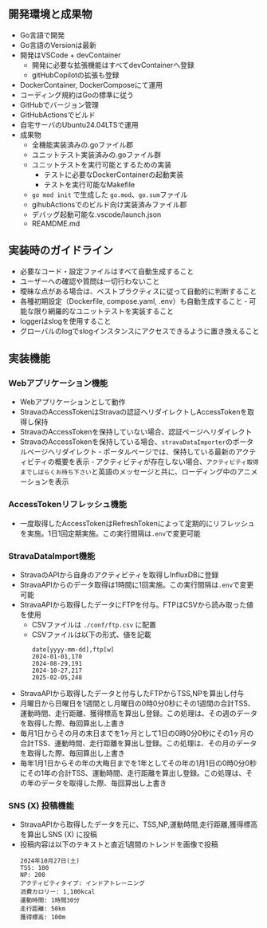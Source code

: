 ## 開発環境と成果物

- Go言語で開発
- Go言語のVersionは最新
- 開発はVSCode + devContainer
    - 開発に必要な拡張機能はすべてdevContainerへ登録
    - gitHubCopilotの拡張も登録
- DockerContainer, DockerComposeにて運用
- コーディング規約はGoの標準に従う
- GitHubでバージョン管理
- GitHubActionsでビルド
- 自宅サーバのUbuntu24.04LTSで運用
- 成果物
    - 全機能実装済みの.goファイル郡
    - ユニットテスト実装済みの.goファイル群
    - ユニットテストを実行可能とするための実装
        - テストに必要なDockerContainerの起動実装
        - テストを実行可能なMakefile
    - `go mod init` で生成した `go.mod`、`go.sum`ファイル
    - gihubActionsでのビルド向け実装済みファイル郡
    - デバッグ起動可能な.vscode/launch.json
    - REAMDME.md

## 実装時のガイドライン

- 必要なコード・設定ファイルはすべて自動生成すること
- ユーザーへの確認や質問は一切行わないこと
- 曖昧な点がある場合は、ベストプラクティスに従って自動的に判断すること
- 各種初期設定（Dockerfile, compose.yaml, .env）も自動生成すること
‐ 可能な限り網羅的なユニットテストを実装すること
- loggerはslogを使用すること
- グローバルのlogでslogインスタンスにアクセスできるように置き換えること

## 実装機能

### Webアプリケーション機能

- Webアプリケーションとして動作
- StravaのAccessTokenはStravaの認証へリダイレクトしAccessTokenを取得し保持
- StravaのAccessTokenを保持していない場合、認証ページへリダイレクト
- StravaのAccessTokenを保持している場合、`stravaDataImporter`のポータルページへリダイレクト
‐ ポータルページでは、保持している最新のアクティビティの概要を表示
‐ アクティビティが存在しない場合、`アクティビティ取得までしばらくお待ち下さい`と英語のメッセージと共に、ローディング中のアニメーションを表示

### AccessTokenリフレッシュ機能

- 一度取得したAccessTokenはRefreshTokenによって定期的にリフレッシュを実施。1日1回定期実施。この実行間隔は`.env`で変更可能

### StravaDataImport機能

- StravaのAPIから自身のアクティビティを取得しInfluxDBに登録
- StravaAPIからのデータ取得は1時間に1回実施。この実行間隔は`.env`で変更可能
- StravaAPIから取得したデータにFTPを付与。FTPはCSVから読み取った値を使用
    - CSVファイルは `./conf/ftp.csv` に配置
    - CSVファイルは以下の形式、値を記載
        ```csv
        date[yyyy-mm-dd],ftp[w]
        2024-01-01,170
        2024-08-29,191
        2024-10-27,217
        2025-02-05,248
        ```
- StravaAPIから取得したデータと付与したFTPからTSS,NPを算出し付与
- 月曜日から日曜日を1週間とし月曜日の0時0分0秒にその1週間の合計TSS、運動時間、走行距離、獲得標高を算出し登録。この処理は、その週のデータを取得した際、毎回算出し上書き
- 毎月1日からその月の末日までを1ヶ月として1日の0時0分0秒にその1ヶ月の合計TSS、運動時間、走行距離を算出し登録。この処理は、その月のデータを取得した際、毎回算出し上書き
- 毎年1月1日からその年の大晦日までを1年としてその年の1月1日の0時0分0秒にその1年の合計TSS、運動時間、走行距離を算出し登録。この処理は、その年のデータを取得した際、毎回算出し上書き

### SNS (X) 投稿機能

- StravaAPIから取得したデータを元に、TSS,NP,運動時間,走行距離,獲得標高を算出しSNS (X) に投稿
- 投稿内容は以下のテキストと直近1週間のトレンドを画像で投稿
    ```
    2024年10月27日(土)
    TSS: 100
    NP: 200
    アクティビティタイプ: インドアトレーニング
    消費カロリー: 1,100kcal
    運動時間: 1時間30分
    走行距離: 50km
    獲得標高: 100m
    ```